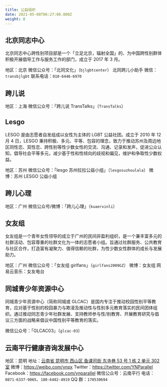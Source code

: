 ```yaml
---
title: 公益组织
date: 2021-05-08T06:27:00.000Z
weight: 8
---
```


## 北京同志中心

北京同志中心跨性别项目部是一个「立足北京，辐射全国」的、为中国跨性别群体积极开展倡导工作与服务工作的部门，成立于 2017 年 3 月。

地区：北京
微信公众号：「北同文化」（`bjlgbtcenter`）
北同跨儿小助手 微信：`transbjlgbt`
联系电话：`010-6446-6970`

## 跨儿说

地区：上海
微信公众号：「跨儿说 TransTalks」（`TransTalks`）

## Lesgo

LESGO 是由志愿者自发组成以女性为主体的 LGBT 公益社团。成立于 2010 年 12 月 4 日，LESGO 秉持积极、多元、平等、包容的理念，致力于推动苏州及周边地区同性恋、双性恋、跨性别等性少数女性的交流、沟通、记录和发声，促进公众认知，倡导社会平等多元，减少基于性和性倾向的歧视和偏见，维护和争取性少数权益。

地区：苏州
微信公众号：「lesgo 苏州拉拉公益小组」（`lesgosuzhoulala`）
微博：苏州 LESGO 公益小组

## 跨儿心理

地区：广州
微信公众号/微博：「跨儿心理」（`kuaerxinli`）

## 女友组

女友组是一个青年女性领导的成立于广州的民间非盈利组织，是一个兼丰富多元的社群活动、包容尊重的社群文化为一体的志愿者小组。旨通过社群服务、公共教育与社区合作，打造富有凝聚力、值得信赖的社群，为性少数女性群体的成长与发展助力。

地区：广州
微信公众号：「女友组 girlfans」（`girlfans2009GZ`）
微博：女友组
网易云音乐：女友电台

## 同城青少年资源中心

同城青少年资源中心（简称同城或 GLCAC）是国内专注于推动校园性别平等教育，应对基于性别的校园暴力与欺凌及推动性与性别多元教育落实的民间团体组织。通过推动同志青少年社群发展、支持教师参与性/别教育、开展教育研究与倡议三方面的战略来倡议中国性别平等教育的落实。

微信公众号：「GLCAC03」（`glcac-03`）

## 云南平行健康咨询发展中心

地区：昆明
地址：[云南省 昆明市 西山区 鱼课司街 东寺巷 53 号 1 栋 2 单元 302 室](https://www.amap.com/place/B0FFJKX03E)
微博：<https://weibo.com/ynpx>
Twitter：<https://twitter.com/YNParallel>
Facebook：<https://facebook.com/ynparallel>
微信公众号：云南平行
电话：`0871-6337-9065`、`180-6482-4919`
QQ 群：`170530694`
